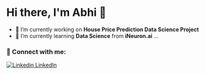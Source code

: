 # Hi there, I'm Abhi 👋 

- 🔭 I’m currently working on **House Price Prediction Data Science Project**
- 🌱 I’m currently learning **Data Science** from **iNeuron.ai** ...

### 🤝 Connect with me:

[![Linkedin](https://i.stack.imgur.com/gVE0j.png) LinkedIn](https://www.linkedin.com/in/abhishek-b-807b75219)

<br/>

<!-- ### 🔭 I'm currently working on

- Algerian forest fires project
-->

<!--
**abhichris63/abhichris63** is a ✨ _special_ ✨ repository because its `README.md` (this file) appears on your GitHub profile.

Here are some ideas to get you started:

- 🔭 I’m currently working on ...
- 🌱 I’m currently learning ...
- 👯 I’m looking to collaborate on ...
- 🤔 I’m looking for help with ...
- 💬 Ask me about ...
- 📫 How to reach me: ...
- 😄 Pronouns: ...
- ⚡ Fun fact: ...
-->
